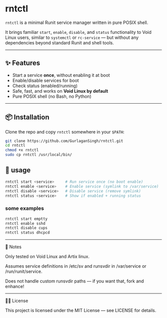 # rntctl

`rntctl` is a minimal Runit service manager written in pure POSIX shell.

It brings familiar `start`, `enable`, `disable`, and `status` functionality to Void Linux users, similar to `systemctl` or `rc-service` — but without any dependencies beyond standard Runit and shell tools.

---

## ✨ Features

- Start a service **once**, without enabling it at boot
- Enable/disable services for boot
- Check status (enabled/running)
- Safe, fast, and works on **Void Linux by default**
- Pure POSIX shell (no Bash, no Python)

---

## 📦 Installation

Clone the repo and copy `rntctl` somewhere in your `$PATH`:

```sh
git clone https://github.com/GurlaganSingh/rntctl.git
cd rntctl
chmod +x rntctl
sudo cp rntctl /usr/local/bin/
```
## 💼 usage
```sh
rntctl start <service>     # Run service once (no boot enable)
rntctl enable <service>    # Enable service (symlink to /var/service)
rntctl disable <service>   # Disable service (remove symlink)
rntctl status <service>    # Show if enabled + running status
```
### some examples

```sh
rntctl start emptty
rntctl enable sshd
rntctl disable cups
rntctl status dhcpcd
```
---

📍 Notes

Only tested on Void Linux and Artix linux.

Assumes service definitions in /etc/sv and runsvdir in /var/service or /run/runit/service.

Does not handle custom runsvdir paths — if you want that, fork and enhance!



---

🧑‍💻 License

This project is licensed under the MIT License — see LICENSE for details.
